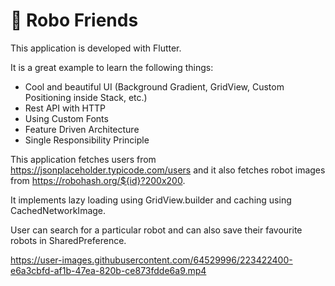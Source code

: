 # 🤖 **Robo Friends**
This application is developed with Flutter. 

It is a great example to learn the following things:
- Cool and beautiful UI (Background Gradient, GridView, Custom Positioning inside Stack, etc.)
- Rest API with HTTP
- Using Custom Fonts
- Feature Driven Architecture
- Single Responsibility Principle

This application fetches users from https://jsonplaceholder.typicode.com/users and it also fetches robot images from https://robohash.org/${id}?200x200.

It implements lazy loading using GridView.builder and caching using CachedNetworkImage. 

User can search for a particular robot and can also save their favourite robots in SharedPreference. 

https://user-images.githubusercontent.com/64529996/223422400-e6a3cbfd-af1b-47ea-820b-ce873fdde6a9.mp4

